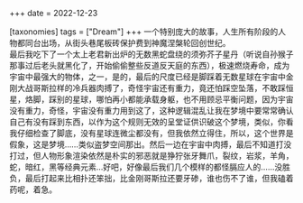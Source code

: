 +++
date = 2022-12-23

[taxonomies]
tags = ["Dream"]
+++ 
一个特别庞大的故事，人生所有阶段的人物都同台出场，从街头巷尾板砖保护费到神魔涅槃轮回创世纪。  
最后我吃下了一个太上老君新出炉的无数黑蛇盘绕的须弥芥子星丹（听说自孙猴子那事过后老头就黑化了，开始偷偷整些反道反天庭的东西），极速燃烧寿命，成为宇宙中最强大的物体，之一，是的，最后的尺度已经是脚踩着无数星球在宇宙中金刚大战哥斯拉样的冷兵器肉搏了，奇怪宇宙还有重力，竟还怕踩空坠落，不敢踩恒星，烙脚，踩别的星球，哪怕再小都能承载身躯，也不用顾忌平衡问题，因为宇宙没有重力，奇怪，宇宙没有重力用到这了，这种逻辑混乱让我在梦境中要常常确认自己有没有踩到东西，以作为这个规则无效的呈堂证供识破这个梦境，类似，你看我仔细检查了脚底，没有星球连微尘都没有，但我依然立得住，所以，这个世界是假象，这是梦境……类似盗梦空间那出。然后一边在宇宙中肉搏，最后不知道打没打过，但人物形象渲染依然是朴实的邪恶就是狰狞张牙舞爪，裂纹，岩浆，羊角，蛇，暗红，黑等经典元素…好吧，好像最后我们几个模样的都怪膈应人的……没胜负，最后打起来比相扑还笨拙，比金刚哥斯拉还要牙碜，谁也伤不了谁，但我磕着药呢，着急。
<!-- more -->
